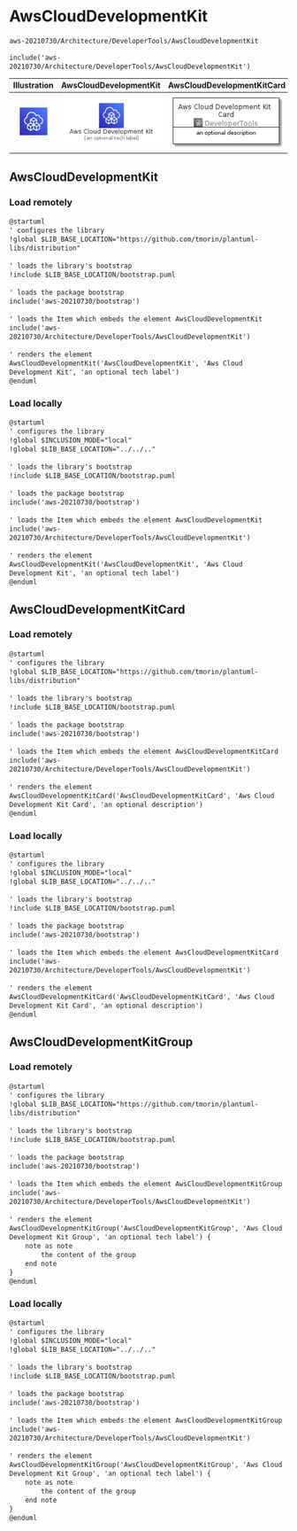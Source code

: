 # AwsCloudDevelopmentKit


```text
aws-20210730/Architecture/DeveloperTools/AwsCloudDevelopmentKit
```

```text
include('aws-20210730/Architecture/DeveloperTools/AwsCloudDevelopmentKit')
```



| Illustration | AwsCloudDevelopmentKit | AwsCloudDevelopmentKitCard | AwsCloudDevelopmentKitGroup |
| :---: | :---: | :---: | :---: |
| ![illustration for Illustration](../../../aws-20210730/Architecture/DeveloperTools/AwsCloudDevelopmentKit.png) | ![illustration for AwsCloudDevelopmentKit](../../../aws-20210730/Architecture/DeveloperTools/AwsCloudDevelopmentKit.Local.png) | ![illustration for AwsCloudDevelopmentKitCard](../../../aws-20210730/Architecture/DeveloperTools/AwsCloudDevelopmentKitCard.Local.png) | ![illustration for AwsCloudDevelopmentKitGroup](../../../aws-20210730/Architecture/DeveloperTools/AwsCloudDevelopmentKitGroup.Local.png) |




## AwsCloudDevelopmentKit

### Load remotely
```plantuml
@startuml
' configures the library
!global $LIB_BASE_LOCATION="https://github.com/tmorin/plantuml-libs/distribution"

' loads the library's bootstrap
!include $LIB_BASE_LOCATION/bootstrap.puml

' loads the package bootstrap
include('aws-20210730/bootstrap')

' loads the Item which embeds the element AwsCloudDevelopmentKit
include('aws-20210730/Architecture/DeveloperTools/AwsCloudDevelopmentKit')

' renders the element
AwsCloudDevelopmentKit('AwsCloudDevelopmentKit', 'Aws Cloud Development Kit', 'an optional tech label')
@enduml
```

### Load locally
```plantuml
@startuml
' configures the library
!global $INCLUSION_MODE="local"
!global $LIB_BASE_LOCATION="../../.."

' loads the library's bootstrap
!include $LIB_BASE_LOCATION/bootstrap.puml

' loads the package bootstrap
include('aws-20210730/bootstrap')

' loads the Item which embeds the element AwsCloudDevelopmentKit
include('aws-20210730/Architecture/DeveloperTools/AwsCloudDevelopmentKit')

' renders the element
AwsCloudDevelopmentKit('AwsCloudDevelopmentKit', 'Aws Cloud Development Kit', 'an optional tech label')
@enduml
```

## AwsCloudDevelopmentKitCard

### Load remotely
```plantuml
@startuml
' configures the library
!global $LIB_BASE_LOCATION="https://github.com/tmorin/plantuml-libs/distribution"

' loads the library's bootstrap
!include $LIB_BASE_LOCATION/bootstrap.puml

' loads the package bootstrap
include('aws-20210730/bootstrap')

' loads the Item which embeds the element AwsCloudDevelopmentKitCard
include('aws-20210730/Architecture/DeveloperTools/AwsCloudDevelopmentKit')

' renders the element
AwsCloudDevelopmentKitCard('AwsCloudDevelopmentKitCard', 'Aws Cloud Development Kit Card', 'an optional description')
@enduml
```

### Load locally
```plantuml
@startuml
' configures the library
!global $INCLUSION_MODE="local"
!global $LIB_BASE_LOCATION="../../.."

' loads the library's bootstrap
!include $LIB_BASE_LOCATION/bootstrap.puml

' loads the package bootstrap
include('aws-20210730/bootstrap')

' loads the Item which embeds the element AwsCloudDevelopmentKitCard
include('aws-20210730/Architecture/DeveloperTools/AwsCloudDevelopmentKit')

' renders the element
AwsCloudDevelopmentKitCard('AwsCloudDevelopmentKitCard', 'Aws Cloud Development Kit Card', 'an optional description')
@enduml
```

## AwsCloudDevelopmentKitGroup

### Load remotely
```plantuml
@startuml
' configures the library
!global $LIB_BASE_LOCATION="https://github.com/tmorin/plantuml-libs/distribution"

' loads the library's bootstrap
!include $LIB_BASE_LOCATION/bootstrap.puml

' loads the package bootstrap
include('aws-20210730/bootstrap')

' loads the Item which embeds the element AwsCloudDevelopmentKitGroup
include('aws-20210730/Architecture/DeveloperTools/AwsCloudDevelopmentKit')

' renders the element
AwsCloudDevelopmentKitGroup('AwsCloudDevelopmentKitGroup', 'Aws Cloud Development Kit Group', 'an optional tech label') {
    note as note
        the content of the group
    end note
}
@enduml
```

### Load locally
```plantuml
@startuml
' configures the library
!global $INCLUSION_MODE="local"
!global $LIB_BASE_LOCATION="../../.."

' loads the library's bootstrap
!include $LIB_BASE_LOCATION/bootstrap.puml

' loads the package bootstrap
include('aws-20210730/bootstrap')

' loads the Item which embeds the element AwsCloudDevelopmentKitGroup
include('aws-20210730/Architecture/DeveloperTools/AwsCloudDevelopmentKit')

' renders the element
AwsCloudDevelopmentKitGroup('AwsCloudDevelopmentKitGroup', 'Aws Cloud Development Kit Group', 'an optional tech label') {
    note as note
        the content of the group
    end note
}
@enduml
```

